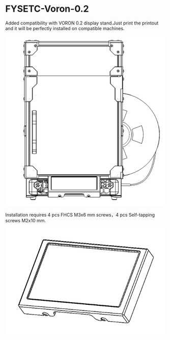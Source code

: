 # FYSETC-Voron-0.2

Added compatibility with VORON 0.2 display stand.Just print the printout and it will be perfectly installed on compatible machines.

![VORON_0.2_5 Inch_Display_Mount_4.png](https://github.com/FYSETC/5_inch_CM68_Display/blob/main/STL/VORON%200.2/images/VORON_0.2_5%20Inch_Display_Mount_4.png?raw=true)
    
 Installation requires 4 pcs FHCS M3x6 mm screws，4 pcs Self-tapping screws M2x10 mm.

 ![VORON_0.2_5 Inch_Display_Mount_1.png](https://github.com/FYSETC/5_inch_CM68_Display/blob/main/STL/VORON%200.2/images/VORON_0.2_5%20Inch_Display_Mount_1.png?raw=true)
